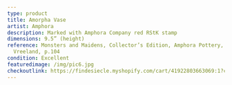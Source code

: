 ```yaml
---
type: product
title: Amorpha Vase
artist: Amphora
description: Marked with Amphora Company red RStK stamp
dimensions: 9.5” (height)
reference: Monsters and Maidens, Collector’s Edition, Amphora Pottery, Byron
  Vreeland, p.104
condition: Excellent
featuredimage: /img/pic6.jpg
checkoutlink: https://findesiecle.myshopify.com/cart/41922803663069:1?channel=buy_button
---
```


